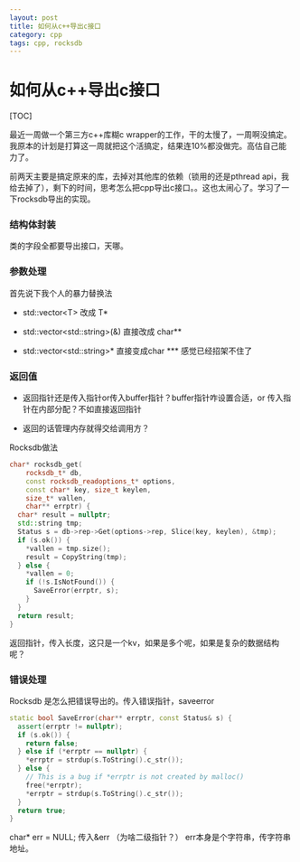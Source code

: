 ```yaml
---
layout: post
title: 如何从c++导出c接口
category: cpp
tags: cpp, rocksdb
---
```


# 如何从c++导出c接口

[TOC]

最近一周做一个第三方c++库糊c wrapper的工作，干的太慢了，一周啊没搞定。我原本的计划是打算这一周就把这个活搞定，结果连10%都没做完。高估自己能力了。

前两天主要是搞定原来的库，去掉对其他库的依赖（锁用的还是pthread api，我给去掉了），剩下的时间，思考怎么把cpp导出c接口。。这也太闹心了。学习了一下rocksdb导出的实现。

### 结构体封装

类的字段全都要导出接口，天哪。

### 参数处理

首先说下我个人的暴力替换法

- std::vector\<T\> 改成 T*

- std::vector\<std::string\>(&) 直接改成 char**

- std::vector\<std::string\>* 直接变成char *** 感觉已经招架不住了

### 返回值

- 返回指针还是传入指针or传入buffer指针？buffer指针咋设置合适，or 传入指针在内部分配？不如直接返回指针

- 返回的话管理内存就得交给调用方？

Rocksdb做法

```C++
char* rocksdb_get(
    rocksdb_t* db,
    const rocksdb_readoptions_t* options,
    const char* key, size_t keylen,
    size_t* vallen,
    char** errptr) {
  char* result = nullptr;
  std::string tmp;
  Status s = db->rep->Get(options->rep, Slice(key, keylen), &tmp);
  if (s.ok()) {
    *vallen = tmp.size();
    result = CopyString(tmp);
  } else {
    *vallen = 0;
    if (!s.IsNotFound()) {
      SaveError(errptr, s);
    }
  }
  return result;
}
```

返回指针，传入长度，这只是一个kv，如果是多个呢，如果是复杂的数据结构呢？



### 错误处理

Rocksdb 是怎么把错误导出的。传入错误指针，saveerror

```C++
static bool SaveError(char** errptr, const Status& s) {
  assert(errptr != nullptr);
  if (s.ok()) {
    return false;
  } else if (*errptr == nullptr) {
    *errptr = strdup(s.ToString().c_str());
  } else {
    // This is a bug if *errptr is not created by malloc()
    free(*errptr);
    *errptr = strdup(s.ToString().c_str());
  }
  return true;
}
```



char* err = NULL; 传入&err （为啥二级指针？） err本身是个字符串，传字符串地址。



